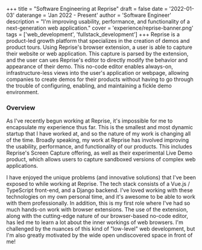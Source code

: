 +++
title = "Software Engineering at Reprise"
draft = false
date = '2022-01-03'
daterange = 'Jan 2022 - Present'
author = 'Software Engineer'
description = "I'm improving usability, performance, and functionality of a next-generation web application."
cover = 'experience/reprise-banner.png'
tags = ['web_development', 'fullstack_development']
+++
Reprise is a product-led growth platform that specializes in the creation of demos and product tours. Using Reprise's browser extension, a user is able to capture their website or web application. This capture is parsed by the extension, and the user can ues Reprise's editor to directly modify the behavior and appearance of their demo. This no-code editor enables always-on, infrastructure-less views into the user's application or webpage, allowing companies to create demos for their products without having to go through the trouble of configuring, enabling, and maintaining a fickle demo environment. 

### Overview

As I've recently begun working at Reprise, it's impossible for me to encapsulate my experience thus far. This is the smallest and most dynamic startup that I have worked at, and so the nature of my work is changing all of the time. Broadly speaking, my work at Reprise has involved improving the usability, performance, and functionality of our products. This includes Reprise's Screen Capture offering, as well as their experimental Live Demo product, which allows users to capture sandboxed versions of complex web applications.

I have enjoyed the unique problems (and innovative solutions) that I've been exposed to while working at Reprise. The tech stack consists of a Vue.js / TypeScript front-end, and a Django backend. I've loved working with these technologies on my own personal time, and it's awesome to be able to work with them professionally. In addition, this is my first role where I've had so much hands-on work with browser extensions. The use of the extension, along with the cutting-edge nature of our browser-based no-code editor, has led me to learn a lot about the inner workings of web browsers. I'm challenged by the nuances of this kind of "low-level" web development, but I'm also greatly motivated by the wide open undiscovered space in front of me!